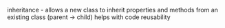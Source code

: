 inheritance - allows a new class to inherit properties and methods from an existing class (parent -> child) helps with code reusability
